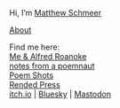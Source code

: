 Hi, I’m [Matthew Schmeer](https://www.linkedin.com/in/matthew-schmeer-6aaa4b144/)  

[About](http://blogs.jccc.edu/schmeer/?page_id=54)  

Find me here:  
[Me & Alfred Roanoke](https://meandalfredroanoke.wordpress.com/)  
[notes from a poemnaut](https://mwschmeer.vivaldi.net)  
[Poem Shots](https://poemshots.wordpress.com/)  
[Rended Press](https://rendedpress.blogspot.com/)  
 [itch.io](https://vlark.itch.io/) | [Bluesky](https://bsky.app/profile/mwschmeer.bsky.social) | [Mastodon](https://writing.exchange/@mwschmeer)
